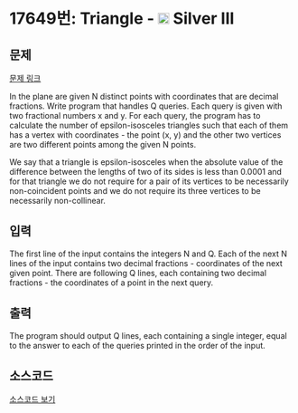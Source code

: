 # 17649번: Triangle - <img src="https://static.solved.ac/tier_small/8.svg" style="height:20px" /> Silver III

<!-- performance -->

<!-- 문제 제출 후 깃허브에 푸시를 했을 때 제출한 코드의 성능이 입력될 공간입니다.-->

<!-- end -->

## 문제

[문제 링크](https://boj.kr/17649)


<p>In the plane are given N distinct points with coordinates that are decimal fractions. Write program that handles Q queries. Each query is given with two fractional numbers x and y. For each query, the program has to calculate the number of epsilon-isosceles triangles such that each of them has a vertex with coordinates - the point (x, y) and the other two vertices are two different points among the given N points.</p>

<p>We say that a triangle is epsilon-isosceles when the absolute value of the difference between the lengths of two of its sides is less than 0.0001 and for that triangle we do not require for a pair of its vertices to be necessarily non-coincident points and we do not require its three vertices to be necessarily non-collinear.</p>



## 입력


<p>The first line of the input contains the integers N and Q. Each of the next N lines of the input contains two decimal fractions - coordinates of the next given point. There are following Q lines, each containing two decimal fractions - the coordinates of a point in the next query.</p>



## 출력


<p>The program should output Q lines, each containing a single integer, equal to the answer to each of the queries printed in the order of the input.</p>



## 소스코드

[소스코드 보기](Triangle.cpp)